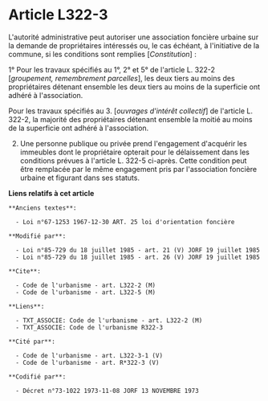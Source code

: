 # Article L322-3

L'autorité administrative peut autoriser une association foncière urbaine sur la demande de propriétaires intéressés ou, le
cas échéant, à l'initiative de la commune, si les conditions sont remplies [*Constitution*] :

1° Pour les travaux spécifiés au 1°, 2° et 5° de l'article L. 322-2 [*groupement, remembrement parcelles*], les deux tiers au
moins des propriétaires détenant ensemble les deux tiers au moins de la superficie ont adhéré à l'association.

Pour les travaux spécifiés au 3. [*ouvrages d'intérêt collectif*] de l'article L. 322-2, la majorité des propriétaires
détenant ensemble la moitié au moins de la superficie ont adhéré à l'association.

2. Une personne publique ou privée prend l'engagement d'acquérir les immeubles dont le propriétaire opterait pour le
délaissement dans les conditions prévues à l'article L. 322-5 ci-après. Cette condition peut être remplacée par le même
engagement pris par l'association foncière urbaine et figurant dans ses statuts.

**Liens relatifs à cet article**

	**Anciens textes**:

	  - Loi n°67-1253 1967-12-30 ART. 25 loi d'orientation foncière

	**Modifié par**:

	  - Loi n°85-729 du 18 juillet 1985 - art. 21 (V) JORF 19 juillet 1985
	  - Loi n°85-729 du 18 juillet 1985 - art. 26 (V) JORF 19 juillet 1985

	**Cite**:

	  - Code de l'urbanisme - art. L322-2 (M)
	  - Code de l'urbanisme - art. L322-5 (M)

	**Liens**:

	  - TXT_ASSOCIE: Code de l'urbanisme - art. L322-2 (M)
	  - TXT_ASSOCIE: Code de l'urbanisme R322-3

	**Cité par**:

	  - Code de l'urbanisme - art. L322-3-1 (V)
	  - Code de l'urbanisme - art. R*322-3 (V)

	**Codifié par**:

	  - Décret n°73-1022 1973-11-08 JORF 13 NOVEMBRE 1973
